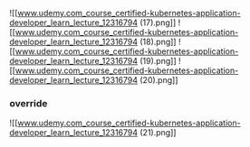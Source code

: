 ![[www.udemy.com_course_certified-kubernetes-application-developer_learn_lecture_12316794 (17).png]]
![[www.udemy.com_course_certified-kubernetes-application-developer_learn_lecture_12316794 (18).png]]
![[www.udemy.com_course_certified-kubernetes-application-developer_learn_lecture_12316794 (19).png]]
![[www.udemy.com_course_certified-kubernetes-application-developer_learn_lecture_12316794 (20).png]]


### override

![[www.udemy.com_course_certified-kubernetes-application-developer_learn_lecture_12316794 (21).png]]

